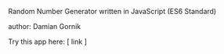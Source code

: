 Random Number Generator written in JavaScript (ES6 Standard)

author: Damian Gornik

Try this app here: [ link ]